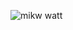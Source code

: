 ![mikw watt](https://media1.fdncms.com/metrotimes/imager/u/story/3605213/mike_watt_by_maikki_kantola_150515_300dpi.jpg)
